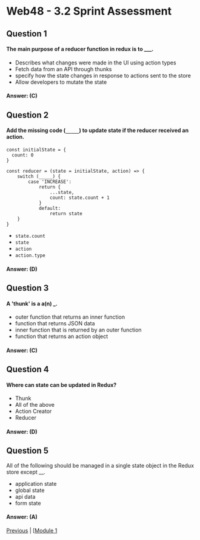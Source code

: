 # Web48 - 3.2 Sprint Assessment

## Question 1

####  The main purpose of a reducer function in redux is to ___.

- Describes what changes were made in the UI using action types  
- Fetch data from an API through thunks 
- specify how the state changes in response to actions sent to the store 
- Allow developers to mutate the state 

#### Answer:   (C) 

## Question 2

####  Add the missing code (```_____```) to update state if the reducer received an action.

```
const initialState = {
  count: 0
}

const reducer = (state = initialState, action) => {
    switch (_____) {
        case 'INCREASE':
            return {
                ...state,
                count: state.count + 1
            }
            default:
                return state
    }
}
```

- ```state.count``` 
- ```state``` 
- ```action``` 
- ```action.type``` 

#### Answer:   (D) 

## Question 3

####  A 'thunk' is a a(n) _.

- outer function that returns an inner function
- function that returns JSON data   
- inner function that is returned by an outer function  
- function that returns an action object  

#### Answer:   (C) 

## Question 4

####  Where can state can be updated in Redux?

- Thunk 
- All of the above 
- Action Creator 
- Reducer 

#### Answer:   (D)

## Question 5

All of the following should be managed in a single state object in the Redux store except __.

-   application state
-   global state  
-   api data 
-   form state

#### Answer:   (A) 







[Previous](./Object_2.md) | [[Module 1](../../Module_1-Class-Components/README.md)
